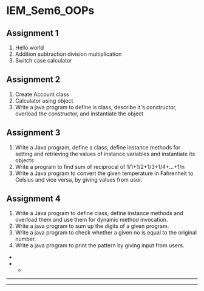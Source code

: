# IEM_Sem6_OOPs

## Assignment 1
1. Hello world
2. ‎Addition subtraction division multiplication
3. ‎Switch case calculator

## Assignment 2
1. Create Account class
2. Calculator using object
3. Write a java program to define is class, describe it's constructor, overload the constructor, and instantiate the object

## Assignment 3
1. Write a Java program, define a class, define instance methods for setting and retrieving the values of instance variables and instantiate its objects
2. Write a program to find sum of reciprocal of 1/1+1/2+1/3+1/4+…+1/n
3. Write a Java program to convert the given temperature in Fahrenheit to Celsius and vice versa, by giving values from user.

## Assignment 4
1. Write a Java program to define class, define instance methods and overload them and use them for dynamic method invocation.
2. Write a java program to sum up the digits of a given program.
3. Write a java program to check whether a given no is equal to the original number.
4. Write a java program to print the pattern by giving input from users.
*
* *
* * *
* * * *
